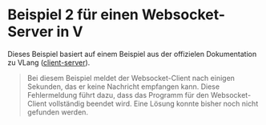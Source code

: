 # Beispiel 2 für einen Websocket-Server in V

Dieses Beispiel basiert auf einem Beispiel aus der offizielen Dokumentation zu VLang ([client-server](https://github.com/vlang/v/tree/master/examples/websocket/client-server)).

> Bei diesem Beispiel meldet der Websocket-Client nach einigen Sekunden, das er keine Nachricht empfangen kann. 
> Diese Fehlermeldung führt dazu, dass das Programm für den Websocket-Client vollständig beendet wird. 
> Eine Lösung konnte bisher noch nicht gefunden werden.
